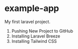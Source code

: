 # example-app
My first laravel project.
1. Pushing New Project to GitHub
2. Installing Laravel Breeze
3. Installing Tailwind CSS
